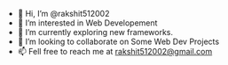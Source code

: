 - 👋 Hi, I’m @rakshit512002
- 👀 I’m interested in Web Developement
- 🌱 I’m currently exploring new frameworks.
- 💞️ I’m looking to collaborate on Some Web Dev Projects
- 📫 Fell free to reach me at rakshit512002@gmail.com

<!---
rakshit512002/rakshit512002 is a ✨ special ✨ repository because its `README.md` (this file) appears on your GitHub profile.
You can click the Preview link to take a look at your changes.
--->
